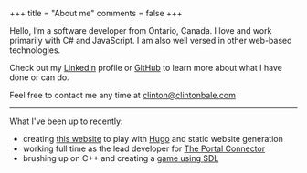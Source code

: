 +++
title = "About me"
comments = false
+++

Hello, I’m a software developer from Ontario, Canada. I love and work primarily with C# and JavaScript. I am also well versed in other web-based technologies.

Check out my [LinkedIn](https://linkedin.com/in/clintonbale) profile or [GitHub](https://github.com/clintonbale) to learn more about what I have done or can do.

Feel free to contact me any time at [clinton@clintonbale.com](mailto:clinton@clintonbale.com)

<hr>

What I've been up to recently:

- creating [this website](/projects/clintonbale.com/) to play with [Hugo](https://gohugo.io) and static website generation
- working full time as the lead developer for [The Portal Connector](https://www.crmportalconnector.com/)
- brushing up on C++ and creating a [game using SDL](#link-soon)
